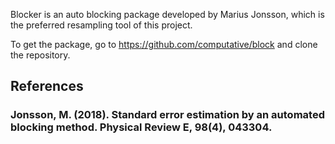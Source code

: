 Blocker is an auto blocking package developed by Marius Jonsson, which is the preferred resampling tool of this project.

To get the package, go to https://github.com/computative/block and clone the repository.

## References
### Jonsson, M. (2018). Standard error estimation by an automated blocking method. Physical Review E, 98(4), 043304.
